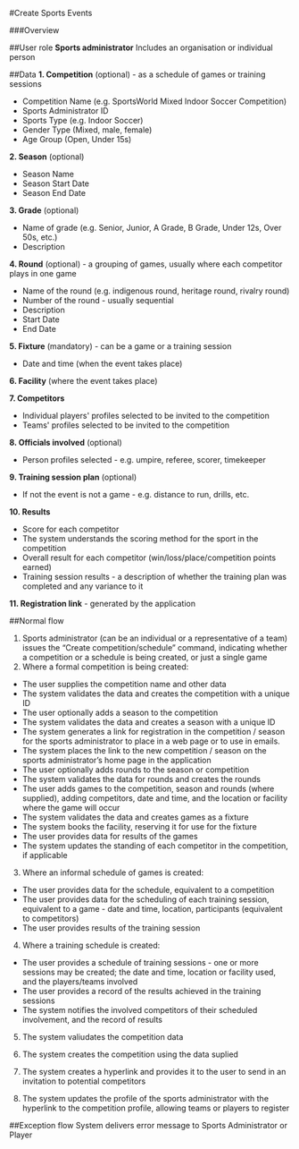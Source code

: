 #Create Sports Events

###Overview

##User role
**Sports administrator**
Includes an organisation or individual person

##Data
**1. Competition** (optional) - as a schedule of games or training sessions
- Competition Name (e.g. SportsWorld Mixed Indoor Soccer Competition)
- Sports Administrator ID
- Sports Type (e.g. Indoor Soccer)
- Gender Type (Mixed, male, female)
- Age Group (Open, Under 15s)

**2. Season** (optional)
- Season Name
- Season Start Date
- Season End Date

**3. Grade** (optional)
- Name of grade (e.g. Senior, Junior, A Grade, B Grade, Under 12s, Over 50s, etc.)
- Description

**4. Round** (optional) - a grouping of games, usually where each competitor plays in one game
- Name of the round (e.g. indigenous round, heritage round, rivalry round)
- Number of the round - usually sequential
- Description 
- Start Date
- End Date

**5. Fixture** (mandatory) - can be a game or a training session
- Date and time (when the event takes place)

**6. Facility** (where the event takes place)

**7. Competitors** 
- Individual players' profiles selected to be invited to the competition
- Teams' profiles selected to be invited to the competition

**8. Officials involved** (optional)
- Person profiles selected - e.g. umpire, referee, scorer, timekeeper

**9. Training session plan** (optional) 
- If not the event is not a game - e.g. distance to run, drills, etc.

**10. Results**
- Score for each competitor
- The system understands the scoring method for the sport in the competition
- Overall result for each competitor (win/loss/place/competition points earned)
- Training session results - a description of whether the training plan was completed and any variance to it

**11. Registration link** - generated by the application

##Normal flow
1. Sports administrator (can be an individual or a representative of a team) issues the “Create competition/schedule” command, indicating whether a competition or a schedule is being created, or just a single game
2. Where a formal competition is being created:
- The user supplies the competition name and other data
- The system validates the data and creates the competition with a unique ID
- The user optionally adds a season to the competition
- The system validates the data and creates a season with a unique ID
- The system generates a link for registration in the competition / season for the sports administrator to place in a web page or to use in emails. 
- The system places the link to the new competition / season on the sports administrator’s home page in the application
- The user optionally adds rounds to the season or competition
- The system validates the data for rounds and creates the rounds
- The user adds games to the competition, season and rounds (where supplied), adding competitors, date and time, and the location or facility where the game will occur
- The system validates the data and creates games as a fixture
- The system books the facility, reserving it for use for the fixture
- The user provides data for results of the games
- The system updates the standing of each competitor in the competition, if applicable

3. Where an informal schedule of games is created:
- The user provides data for the schedule, equivalent to a competition
- The user provides data for the scheduling of each training session, equivalent to a game - date and time, location, participants (equivalent to competitors)
- The user provides results of the training session

4. Where a training schedule is created:
- The user provides a schedule of training sessions - one or more sessions may be created; the date and time, location or facility used, and the players/teams involved
- The user provides a record of the results achieved in the training sessions
- The system notifies the involved competitors of their scheduled involvement, and the record of results

5. The system valiudates the competition data

6. The system creates the competition using the data suplied

7. The system creates a hyperlink and provides it to the user to send in an invitation to potential competitors

8. The system updates the profile of the sports administrator with the hyperlink to the competition profile, allowing teams or players to register



##Exception flow
System delivers error message to Sports Administrator or Player


